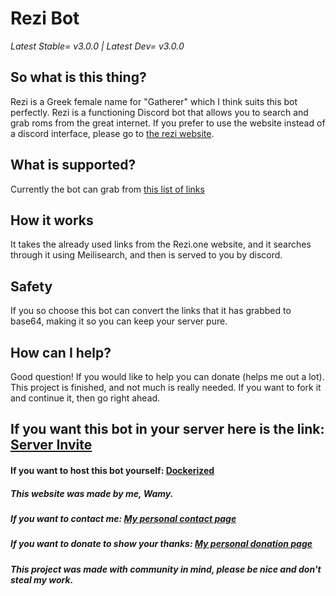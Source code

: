 # Rezi Bot

*Latest Stable= v3.0.0 |
Latest Dev= v3.0.0*

## So what is this thing?
Rezi is a Greek female name for "Gatherer" which I think suits this bot perfectly. Rezi is a functioning Discord bot that allows you to search and grab roms from the great internet. If you prefer to use the website instead of a discord interface, please go to [the rezi website](https://github.com/Wamy-Dev/ReziWebsite).

## What is supported?
Currently the bot can grab from [this list of links](https://github.com/Wamy-Dev/ReziWebsite/wiki)

## How it works
It takes the already used links from the Rezi.one website, and it searches through it using Meilisearch, and then is served to you by discord.

## Safety
If you so choose this bot can convert the links that it has grabbed to base64, making it so you can keep your server pure.

## How can I help?
Good question! If you would like to help you can donate (helps me out a lot). This project is finished, and not much is really needed. If you want to fork it and continue it, then go right ahead.

## If you want this bot in your server here is the link: [Server Invite](https://discord.com/oauth2/authorize?client_id=796909768940978186&permissions=523328&scope=bot)
#### If you want to host this bot yourself: [Dockerized](https://hub.docker.com/repository/docker/reziproject/rezibot)

##### This website was made by me, Wamy.
##### If you want to contact me: [My personal contact page](https://homeonacloud.com/pages/contactme.html)
##### If you want to donate to show your thanks: [My personal donation page](https://homeonacloud.com/pages/donate.html)
##### This project was made with community in mind, please be nice and don't steal my work.





